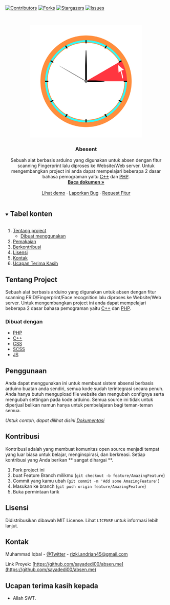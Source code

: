 <!--
*** Thanks for checking out the Best-README-Template. If you have a suggestion
*** that would make this better, please fork the repo and create a pull request
*** or simply open an issue with the tag "enhancement".
*** Thanks again! Now go create something AMAZING! :D
***
***
***
*** To avoid retyping too much info. Do a search and replace for the following:
*** github_username, repo_name, twitter_handle, email, project_title, project_description
-->



<!-- PROJECT SHIELDS -->
<!--
*** I'm using markdown "reference style" links for readability.
*** Reference links are enclosed in brackets [ ] instead of parentheses ( ).
*** See the bottom of this document for the declaration of the reference variables
*** for contributors-url, forks-url, etc. This is an optional, concise syntax you may use.
*** https://www.markdownguide.org/basic-syntax/#reference-style-links
-->
[![Contributors][contributors-shield]][contributors-url]
[![Forks][forks-shield]][forks-url]
[![Stargazers][stars-shield]][stars-url]
[![Issues][issues-shield]][issues-url]



<!-- PROJECT LOGO -->
<br />
<p align="center">
  <a href="https://github.com/sayadedi00/absen.me">
    <img src="images/logo_.png" alt="Logo" width="350" height="350">
  </a>

  <h3 align="center">Abesent</h3>

  <p align="center">
    Sebuah alat berbasis arduino yang digunakan untuk absen dengan fitur scanning Fingerprint lalu diproses ke Website/Web server. 
    Untuk mengembangkan project ini anda dapat mempelajari beberapa 2 dasar bahasa pemograman yaitu <a href="https://www.w3schools.com/cpp/">C++</a> dan <a href="https://www.w3schools.com/PHP/">PHP</a>.
    <br/>
    <a href="https://github.com/sayadedi00/absen.me"><strong>Baca dokumen »</strong></a>
    <br />
    <br />
    <a href="http://194.180.177.151/">Lihat demo</a>
    ·
    <a href="https://github.com/sayadedi00/absen.me/issues">Laporkan Bug</a>
    ·
    <a href="https://github.com/sayadedi00/absen.me/issues">Request Fitur</a>
  </p>
</p>



<!-- TABLE OF CONTENTS -->
<details open="open">
  <summary><h2 style="display: inline-block">Tabel konten</h2></summary>
  <ol>
    <li>
      <a href="#about-the-project">Tentang project</a>
      <ul>
        <li><a href="#built-with">Dibuat menggunakan</a></li>
      </ul>
    </li>
    <li><a href="#usage">Pemakaian</a></li>
    <li><a href="#contributing">Berkontribusi</a></li>
    <li><a href="#license">Lisensi</a></li>
    <li><a href="#contact">Kontak</a></li>
    <li><a href="#acknowledgements">Ucapan Terima Kasih</a></li>
  </ol>
</details>



<!-- ABOUT THE PROJECT -->
## Tentang Project

Sebuah alat berbasis arduino yang digunakan untuk absen dengan fitur scanning FRID/Fingerprint/Face recognition lalu diproses ke Website/Web server. 
    Untuk mengembangkan project ini anda dapat mempelajari beberapa 2 dasar bahasa pemograman yaitu <a href="https://www.w3schools.com/cpp/">C++</a> dan <a href="https://www.w3schools.com/PHP/">PHP</a>.


### Dibuat dengan

* [PHP](PHP)
* [C++](C++)
* [CSS](CSS)
* [SCSS](SCSS)
* [JS](JS)


<!-- USAGE EXAMPLES -->
## Penggunaan

Anda dapat menggunakan ini untuk membuat sistem absensi berbasis arduino buatan anda sendiri, semua kode sudah terintegrasi secara penuh. Anda hanya butuh mengupload file website dan mengubah confignya serta mengubah settingan pada kode arduino. Semua source ini tidak untuk diperjual belikan namun hanya untuk pembelajaran bagi teman-teman semua.

_Untuk contoh, dapat dilihat disini [Dokumentasi](https://github.com/sayadedi00/absen.me)_



<!-- CONTRIBUTING -->
## Kontribusi

Kontribusi adalah yang membuat komunitas open source menjadi tempat yang luar biasa untuk belajar, menginspirasi, dan berkreasi. Setiap kontribusi yang Anda berikan ** sangat dihargai **.

1. Fork project ini
2. buat Feature Branch milikmu (`git checkout -b feature/AmazingFeature`)
3. Commit yang kamu ubah (`git commit -m 'Add some AmazingFeature'`)
4. Masukan ke branch (`git push origin feature/AmazingFeature`)
5. Buka permintaan tarik



<!-- LICENSE -->
## Lisensi

Didistribusikan dibawah MIT License. Lihat `LICENSE` untuk informasi lebih lanjut.



<!-- CONTACT -->
## Kontak

Muhammad Iqbal - [@Twitter](https://twitter.com/sayadedi00) - rizki.andrian45@gmail.com

Link Proyek: [https://github.com/sayadedi00/absen.me](https://github.com/sayadedi00/absen.me)



<!-- ACKNOWLEDGEMENTS -->
## Ucapan terima kasih kepada

* Allah SWT.





<!-- MARKDOWN LINKS & IMAGES -->
<!-- https://www.markdownguide.org/basic-syntax/#reference-style-links -->
[contributors-shield]: https://img.shields.io/github/contributors/sayadedi00/absen.me.svg?style=for-the-badge
[contributors-url]: https://github.com/sayadedi00/absen.me/graphs/contributors
[forks-shield]: https://img.shields.io/github/forks/sayadedi00/absen.me.svg?style=for-the-badge
[forks-url]: https://github.com/sayadedi00/absen.me/network/members
[stars-shield]: https://img.shields.io/github/stars/sayadedi00/absen.me.svg?style=for-the-badge
[stars-url]: https://github.com/sayadedi00/absen.me/stargazers
[issues-shield]: https://img.shields.io/github/issues/sayadedi00/absen.me.svg?style=for-the-badge
[issues-url]: https://github.com/sayadedi00/absen.me/issues
[license-shield]: https://img.shields.io/github/license/sayadedi00/absen.me.svg?style=for-the-badge
[license-url]: https://github.com/sayadedi00/absen.me/blob/master/LICENSE
